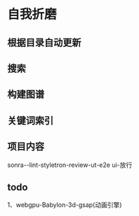 # 自我折磨

## 根据目录自动更新



## 搜索



## 构建图谱



## 关键词索引



## 项目内容
sonra--lint-styletron-review-ut-e2e ui-放行

## todo

1、webgpu-Babylon-3d-gsap(动画引擎)
